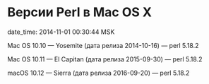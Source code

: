 # Версии Perl в Mac OS X

date_time: 2014-11-01 00:30:44 MSK

Mac OS 10.10 — Yosemite (дата релиза 2014-10-16) — perl 5.18.2

Mac OS 10.11 — El Capitan (дата релиза 2015-09-30) — perl 5.18.2

macOS 10.12 — Sierra (дата релиза 2016-09-20) — perl 5.18.2
